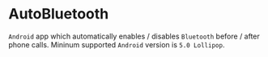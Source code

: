 # AutoBluetooth
`Android` app which automatically enables / disables `Bluetooth` before / after phone calls.
Mininum supported `Android` version is `5.0 Lollipop`.
